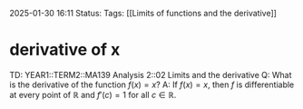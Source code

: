 2025-01-30 16:11
Status: 
Tags: [[Limits of functions and the derivative]]
# derivative of x

TD: YEAR1::TERM2::MA139 Analysis 2::02 Limits and the derivative
Q: What is the derivative of the function $f(x)=x$?
A: If $f(x) = x$, then $f$ is differentiable at every point of $\mathbb{R}$ and $f'(c) = 1$ for all $c\in \mathbb{R}$.
<!--ID: 1738254241163-->

